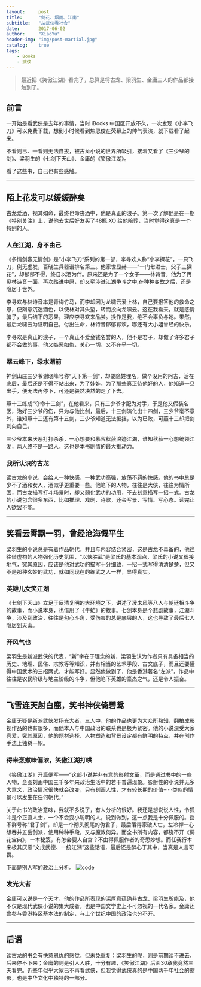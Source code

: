 ```yaml
---
layout:     post
title:      "剑花、烟雨、江南"
subtitle:   "从武侠看社会"
date:       2017-06-02
author:     "XiaoYu"
header-img: "img/post-martial.jpg"
catalog:    true
tags:
    - Books
    - 武侠
---
```


> 最近把《笑傲江湖》看完了，总算是将古龙、梁羽生、金庸三人的作品都接触到了。

## 前言

一开始是看武侠是去年的事情，当时 iBooks 中国区开放不久，一次发现《小李飞刀》可以免费下载，想到小时候看到焦恩俊在荧幕上的帅气表演，就下载看了起来。

不看则已、一看则无法自拔，被古龙小说的世界所吸引，接着又看了《三少爷的剑》、梁羽生的《七剑下天山》、金庸的《笑傲江湖》。

看了这些书，自己也有些感触。

---

## 陌上花发可以缓缓醉矣

古龙爱酒，视其如命，最终也命丧酒中，他是真正的浪子。第一次了解他是在一期《特别关注》上，说他去世后好友买了48瓶 XO 给他陪葬，当时觉得这真是一个特别的人。

### 人在江湖，身不由己

《多情剑客无情剑》是”小李飞刀“系列的第一部，李寻欢人称“小李探花”，一只飞刀，例无虚发，百晓生兵器谱排名第三。他家世显赫——“一门七进士，父子三探花”，却郁郁不得，终日以酒为伴。原来还是为了一个女子——林诗音。他为了再见林诗音一面，再次踏进中原，却又牵涉进江湖争斗之中,在种种变故之后，还是隐居于世外。

李寻欢与林诗音本是青梅竹马，而李却因为龙啸云爱上林，自己要报答他的救命之恩，便刻意沉迷酒色，以使林对其失望，转而投向龙啸云。这在我看来，就是感情骗子，最后结下的恶果，理应李寻欢来品尝。换作是我，绝不会辜负与她。果然，最后龙啸云为证明自己，付出生命，林诗音郁郁寡欢，哪还有大小姐曾经的快乐。

李寻欢是真正的浪子，一个真正不爱金钱名誉的人，他不是君子，却做了许多君子都不会做的事，他又嫉恶如仇，关心一切，又不在乎一切。

### 翠云峰下，绿水湖前

神剑山庄三少爷谢晓峰号称“天下第一剑”，却要隐姓埋名，做个没用的阿吉，活在底层，最后还是不得不站出来，为了娃娃，为了那些真正待他好的人，他知道一旦出手，便无法再停下，可还是毅然决然的走了下去。

燕十三练成“夺命十三剑”，在他看来，只有三少爷才配为对手，于是他又假装名医，治好三少爷的伤，只为与他比剑，最后，十三剑演化出十四剑，三少爷毫不意外，谁知燕十三还有第十五剑，三少爷知道无法抵挡，以为已败，可燕十三却把剑刺向自己。

三少爷本来厌恶打打杀杀，一心想要和慕容秋荻浪迹江湖，谁知秋荻一心想统领江湖，两人终不是一路人，这也是本书剧情的最大推动力。

### 我所认识的古龙

读古龙的小说，会给人一种快感，一种武功高强，放荡不羁的快感。他的书中总是少不了酒和女人，酒似乎更重要一些。他笔下的人物，往往是大侠，往往为情所困，而古龙描写打斗场景时，却又弱化武功的功用，不去刻意描写一招一式。古龙的小说包含很多东西，比如推理、戏剧、诗歌，还会写景、写情、写心态。读完让人欲罢不能。

---

## 笑看云霄飘一羽，曾经沧海慨平生

梁羽生的小说总是有着作品朝代，并且与内容结合紧密，这是古龙不具备的，他往往借虚构的人物强化历史氛围，“以侠胜武”是梁氏的基本观点，梁氏的小说又很接地气，究其原因，应该是他对武功的描写十分细致，一招一式写得清清楚楚，但又不是那种玄妙的武功，就如同现在的练武之人一样，显得真实。

### 英雄儿女笑江湖

《七剑下天山》立足于反清复明的大环境之下，讲述了凌未风等八人与朝廷相斗争的故事，而小说本身，也借用了《牛虻》的故事。七剑本身是个悲剧故事，江湖斗争，涉及到政治，往往是勾心斗角，受伤害的总是底层的人，这也导致了最后七人隐居到天山。

### 开风气也

梁羽生是新派武侠的代表，“新”字在于理念的新，梁羽生认为作者只有具备相当的历史、地理、民俗、宗教等等知识，并有相当的艺术手段、古文底子，而且还要懂得中国武术的三招两式，才能写好。显然他做到了，他是香港著名“左派”，作品中往往是农民阶级与地主阶级的斗争，但他笔下英雄的豪杰之气，还是令人振奋。

---

## 飞雪连天射白鹿，笑书神侠倚碧鸳

金庸无疑是新派武侠发扬光大者，三人中，他的作品也更为大众所熟知，翻拍成影视作品的也有很多，而他本人与中国政治的联系也是极为紧密。他的小说深受大家喜爱，究其原因，他的题材选择、人物塑造和背景设定都有鲜明的特点，并在创作手法上独树一帜。

### 得来烹煮味偏浓，笑傲江湖打哄

《笑傲江湖》开篇便写——“这部小说并非有意的影射文革，而是通过书中的一些人物，企图刻画中国三千多年来政治生活中的若干普遍现象。影射性的小说并无多大意义，政治情况很快就会改变，只有刻画人性，才有较长期的价值······类似的情景可以发生在任何朝代。”

关于此书的政治意味，我就不多说了，有人分析的很好。我还是想说说人性，令狐冲是个正直人士，一个不会耍小聪明的人，说到做到，这一点我是十分佩服的。岳不群号称“君子剑”，却是一个彻头彻尾的伪君子，最后落得家破人亡，左冷禅一心想吞并五岳剑派，使用种种手段，又与魔教何异。而全书所有内容，都绕不开《葵花宝典》，一本秘笈，有怎会要人自宫？不由得佩服作者的奇思妙想。而任我行本来极其厌恶“文成武德、一统江湖”这些话语，最后还是醉心于其中，当真是人言可畏。

下面是别人写的政治上分析。
![code](http://oqa5o9dlv.bkt.clouddn.com/1496482278.png)

### 发光大者

金庸可以说是一个天才，他的作品所表现的深厚意蕴确非古龙、梁羽生所能及，他不仅是现代武侠小说的集大成者，也是中国文学史上不可忽视的一代名家。金庸还曾参与香港特区基本法的制定，与上个世纪中国的政治也分不开。

---

## 后语

读古龙的书会有快意恩仇的感觉，但未免重复；梁羽生的呢，则是前期读不进去，后来停不下来；金庸的则是引人入胜，十分有趣，《笑傲江湖》后面30章我竟然三天看完。近些年似乎大家已不再看武侠，但我觉得武侠真的是中国两千年社会的缩影，也是中华文化中独特的一部分。






